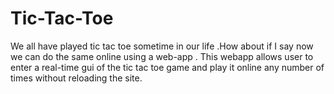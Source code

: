 # Tic-Tac-Toe
We all have played tic tac toe sometime in our life .How about if I say now we can do the same online using a web-app . This webapp allows user to enter a real-time gui of the tic tac toe game and play it online any number of times without reloading the site.
